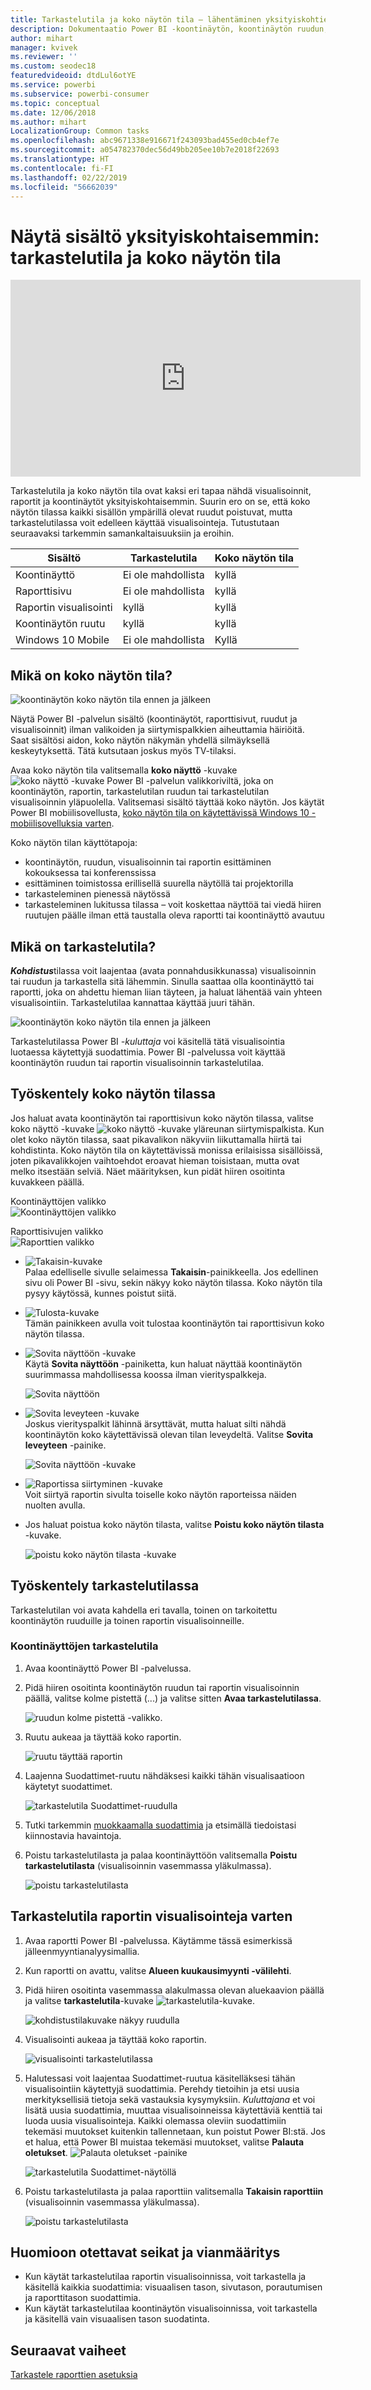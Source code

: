 ```yaml
---
title: Tarkastelutila ja koko näytön tila – lähentäminen yksityiskohtien katsomiseksi
description: Dokumentaatio Power BI -koontinäytön, koontinäytön ruudun, raportin tai raportin visualisoinnin esittämiseen tarkastelutilassa tai koko näytön tilassa
author: mihart
manager: kvivek
ms.reviewer: ''
ms.custom: seodec18
featuredvideoid: dtdLul6otYE
ms.service: powerbi
ms.subservice: powerbi-consumer
ms.topic: conceptual
ms.date: 12/06/2018
ms.author: mihart
LocalizationGroup: Common tasks
ms.openlocfilehash: abc9671338e916671f243093bad455ed0cb4ef7e
ms.sourcegitcommit: a054782370dec56d49bb205ee10b7e2018f22693
ms.translationtype: HT
ms.contentlocale: fi-FI
ms.lasthandoff: 02/22/2019
ms.locfileid: "56662039"
---
```

# <a name="display-content-in-more-detail-focus-mode-and-full-screen-mode"></a>Näytä sisältö yksityiskohtaisemmin: tarkastelutila ja koko näytön tila

<iframe width="560" height="315" src="https://www.youtube.com/embed/dtdLul6otYE" frameborder="0" allowfullscreen></iframe>

Tarkastelutila ja koko näytön tila ovat kaksi eri tapaa nähdä visualisoinnit, raportit ja koontinäytöt yksityiskohtaisemmin.  Suurin ero on se, että koko näytön tilassa kaikki sisällön ympärillä olevat ruudut poistuvat, mutta tarkastelutilassa voit edelleen käyttää visualisointeja. Tutustutaan seuraavaksi tarkemmin samankaltaisuuksiin ja eroihin.  

|Sisältö    | Tarkastelutila  |Koko näytön tila  |
|---------|---------|----------------------|
|Koontinäyttö     |   Ei ole mahdollista     | kyllä |
|Raporttisivu   | Ei ole mahdollista  | kyllä|
|Raportin visualisointi | kyllä    | kyllä |
|Koontinäytön ruutu | kyllä    | kyllä |
|Windows 10 Mobile | Ei ole mahdollista | Kyllä |

## <a name="what-is-full-screen-mode"></a>Mikä on koko näytön tila?
![koontinäytön koko näytön tila ennen ja jälkeen](media/end-user-focus/power-bi-full-screen-comparison.png)

Näytä Power BI -palvelun sisältö (koontinäytöt, raporttisivut, ruudut ja visualisoinnit) ilman valikoiden ja siirtymispalkkien aiheuttamia häiriöitä.  Saat sisältösi aidon, koko näytön näkymän yhdellä silmäyksellä keskeytyksettä. Tätä kutsutaan joskus myös TV-tilaksi.   

Avaa koko näytön tila valitsemalla **koko näyttö** -kuvake ![koko näyttö -kuvake ](media/end-user-focus/power-bi-full-screen-icon.png) Power BI -palvelun valikkoriviltä, joka on koontinäytön, raportin, tarkastelutilan ruudun tai tarkastelutilan visualisoinnin yläpuolella.  Valitsemasi sisältö täyttää koko näytön.
Jos käytät Power BI mobiilisovellusta, [koko näytön tila on käytettävissä Windows 10 -mobiilisovelluksia varten](./mobile/mobile-windows-10-app-presentation-mode.md). 

Koko näytön tilan käyttötapoja:

* koontinäytön, ruudun, visualisoinnin tai raportin esittäminen kokouksessa tai konferenssissa
* esittäminen toimistossa erillisellä suurella näytöllä tai projektorilla
* tarkasteleminen pienessä näytössä
* tarkasteleminen lukitussa tilassa – voit koskettaa näyttöä tai viedä hiiren ruutujen päälle ilman että taustalla oleva raportti tai koontinäyttö avautuu

## <a name="what-is-focus-mode"></a>Mikä on tarkastelutila?
***Kohdistus***tilassa voit laajentaa (avata ponnahdusikkunassa) visualisoinnin tai ruudun ja tarkastella sitä lähemmin.  Sinulla saattaa olla koontinäyttö tai raportti, joka on ahdettu hieman liian täyteen, ja haluat lähentää vain yhteen visualisointiin.  Tarkastelutilaa kannattaa käyttää juuri tähän.  

![koontinäytön koko näytön tila ennen ja jälkeen](media/end-user-focus/power-bi-focus-compare.png)

Tarkastelutilassa Power BI *-kuluttaja* voi käsitellä tätä visualisointia luotaessa käytettyjä suodattimia.  Power BI -palvelussa voit käyttää koontinäytön ruudun tai raportin visualisoinnin tarkastelutilaa.

## <a name="working-in-full-screen-mode"></a>Työskentely koko näytön tilassa
Jos haluat avata koontinäytön tai raporttisivun koko näytön tilassa, valitse koko näyttö -kuvake ![koko näyttö -kuvake](media/end-user-focus/power-bi-full-screen-icon.png) yläreunan siirtymispalkista. Kun olet koko näytön tilassa, saat pikavalikon näkyviin liikuttamalla hiirtä tai kohdistinta. Koko näytön tila on käytettävissä monissa erilaisissa sisällöissä, joten pikavalikkojen vaihtoehdot eroavat hieman toisistaan, mutta ovat melko itsestään selviä.  Näet määrityksen, kun pidät hiiren osoitinta kuvakkeen päällä.

Koontinäyttöjen valikko    
![Koontinäyttöjen valikko](media/end-user-focus/power-bi-full-screen-menu-dashboard.png)    

Raporttisivujen valikko    
![Raporttien valikko](media/end-user-focus/power-bi-report-menu.png)    

  * ![Takaisin-kuvake](media/end-user-focus/power-bi-back-icon.png)    
  Palaa edelliselle sivulle selaimessa **Takaisin**-painikkeella. Jos edellinen sivu oli Power BI -sivu, sekin näkyy koko näytön tilassa.  Koko näytön tila pysyy käytössä, kunnes poistut siitä.

  * ![Tulosta-kuvake](media/end-user-focus/power-bi-print-icon.png)    
  Tämän painikkeen avulla voit tulostaa koontinäytön tai raporttisivun koko näytön tilassa.

  * ![Sovita näyttöön -kuvake](media/end-user-focus/power-bi-fit-to-width.png)    
    Käytä **Sovita näyttöön** -painiketta, kun haluat näyttää koontinäytön suurimmassa mahdollisessa koossa ilman vierityspalkkeja.  

    ![Sovita näyttöön](media/end-user-focus/power-bi-fit-screen.png)

  * ![Sovita leveyteen -kuvake](media/end-user-focus/power-bi-fit-width.png)       
    Joskus vierityspalkit lähinnä ärsyttävät, mutta haluat silti nähdä koontinäytön koko käytettävissä olevan tilan leveydeltä. Valitse **Sovita leveyteen** -painike.    

    ![Sovita näyttöön -kuvake](media/end-user-focus/power-bi-fit-to-width-new.png)

  * ![Raportissa siirtyminen -kuvake](media/end-user-focus/power-bi-report-nav2.png)       
    Voit siirtyä raportin sivulta toiselle koko näytön raporteissa näiden nuolten avulla.    
  * Jos haluat poistua koko näytön tilasta, valitse **Poistu koko näytön tilasta** -kuvake.

      ![poistu koko näytön tilasta -kuvake](media/end-user-focus/exit-fullscreen-new.png)

## <a name="working-in-focus-mode"></a>Työskentely tarkastelutilassa
Tarkastelutilan voi avata kahdella eri tavalla, toinen on tarkoitettu koontinäytön ruuduille ja toinen raportin visualisoinneille.

### <a name="focus-mode-in-dashboards"></a>Koontinäyttöjen tarkastelutila
1. Avaa koontinäyttö Power BI -palvelussa.

2. Pidä hiiren osoitinta koontinäytön ruudun tai raportin visualisoinnin päällä, valitse kolme pistettä (...) ja valitse sitten **Avaa tarkastelutilassa**.

    ![ruudun kolme pistettä -valikko](media/end-user-focus/power-bi-dashboard-focus-mode.png).

2. Ruutu aukeaa ja täyttää koko raportin.

   ![ruutu täyttää raportin](media/end-user-focus/power-bi-tile-focus.png)

3. Laajenna Suodattimet-ruutu nähdäksesi kaikki tähän visualisaatioon käytetyt suodattimet.

   ![tarkastelutila Suodattimet-ruudulla](media/end-user-focus/power-bi-focus-filters.png)

4. Tutki tarkemmin [muokkaamalla suodattimia](end-user-report-filter.md) ja etsimällä tiedoistasi kiinnostavia havaintoja.  

5. Poistu tarkastelutilasta ja palaa koontinäyttöön valitsemalla **Poistu tarkastelutilasta** (visualisoinnin vasemmassa yläkulmassa).

    ![poistu tarkastelutilasta](media/end-user-focus/power-bi-tile-exit-focus.png)    


## <a name="focus-mode-for-report-visualizations"></a>Tarkastelutila raportin visualisointeja varten
1. Avaa raportti Power BI -palvelussa.  Käytämme tässä esimerkissä jälleenmyyntianalyysimallia.

1. Kun raportti on avattu, valitse **Alueen kuukausimyynti -välilehti**.

2. Pidä hiiren osoitinta vasemmassa alakulmassa olevan aluekaavion päällä ja valitse **tarkastelutila**-kuvake ![tarkastelutila-kuvake](media/end-user-focus/pbi_popout.jpg).  

   ![kohdistustilakuvake näkyy ruudulla](media/end-user-focus/power-bi-hover-focus.png)
2. Visualisointi aukeaa ja täyttää koko raportin.

   ![visualisointi tarkastelutilassa](media/end-user-focus/power-bi-display-focus-newer2.png)
3. Halutessasi voit laajentaa Suodattimet-ruutua käsitelläksesi tähän visualisointiin käytettyjä suodattimia. Perehdy tietoihin ja etsi uusia merkityksellisiä tietoja sekä vastauksia kysymyksiin. *Kuluttajana* et voi lisätä uusia suodattimia, muuttaa visualisoinneissa käytettäviä kenttiä tai luoda uusia visualisointeja.  Kaikki olemassa oleviin suodattimiin tekemäsi muutokset kuitenkin tallennetaan, kun poistut Power BI:stä. Jos et halua, että Power BI muistaa tekemäsi muutokset, valitse **Palauta oletukset**. ![Palauta oletukset -painike](media/end-user-focus/power-bi-resets.png)  

   ![tarkastelutila Suodattimet-näytöllä](media/end-user-focus/power-bi-display-focus-filters3.png)

5. Poistu tarkastelutilasta ja palaa raporttiin valitsemalla **Takaisin raporttiin** (visualisoinnin vasemmassa yläkulmassa).

    ![poistu tarkastelutilasta](media/end-user-focus/power-bi-exit-focus-report.png)  

## <a name="considerations-and-troubleshooting"></a>Huomioon otettavat seikat ja vianmääritys
* Kun käytät tarkastelutilaa raportin visualisoinnissa, voit tarkastella ja käsitellä kaikkia suodattimia: visuaalisen tason, sivutason, porautumisen ja raporttitason suodattimia.    
* Kun käytät tarkastelutilaa koontinäytön visualisoinnissa, voit tarkastella ja käsitellä vain visuaalisen tason suodatinta.

## <a name="next-steps"></a>Seuraavat vaiheet
[Tarkastele raporttien asetuksia](end-user-report-view.md)